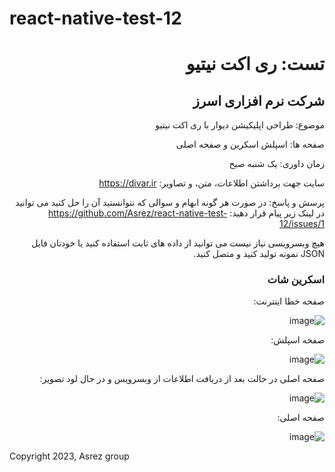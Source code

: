 # react-native-test-12

<div dir="rtl">

<h1>تست: ری اکت نیتیو</h1>
<h2>شرکت نرم افزاری اسرز</h2>

موضوع: طراحی اپلیکیشن دیوار با ری اکت نیتیو

صفحه ها: اسپلش اسکرین و صفحه اصلی

زمان داوری: یک شنبه صبح

سایت جهت برداشتن اطلاعات، متن، و تصاویر: https://divar.ir

پرسش و پاسخ: در صورت هر گونه ابهام و سوالی که نتوانستید آن را حل کنید می توانید در لینک زیر پیام قرار دهید:
https://github.com/Asrez/react-native-test-12/issues/1

هیچ وبسرویسی نیاز نیست می توانید از داده های ثابت استفاده کنید یا خودتان فایل JSON نمونه تولید کنید و متصل کنید.


<h3>اسکرین شات</h3>
صفحه خطا اینترنت:

![image](https://github.com/Asrez/react-native-test-12/assets/2658040/32aa765f-6fc7-4606-9a2e-d3a2c25e4a9b)


صفحه اسپلش:

![image](https://github.com/Asrez/react-native-test-12/assets/2658040/1b3c8bd8-5075-4f05-90e7-43cdedb9356d)

صفحه اصلی در حالت بعد از دریافت اطلاعات از وبسرویس و در حال لود تصویر:

![image](https://github.com/Asrez/react-native-test-12/assets/2658040/9b84ea29-6289-4e1d-b166-cc54c581642c)

صفحه اصلی:

![image](https://github.com/Asrez/react-native-test-12/assets/2658040/60e32b39-2a96-4ad6-a835-13db70c7f150)

</div>

Copyright 2023, Asrez group
